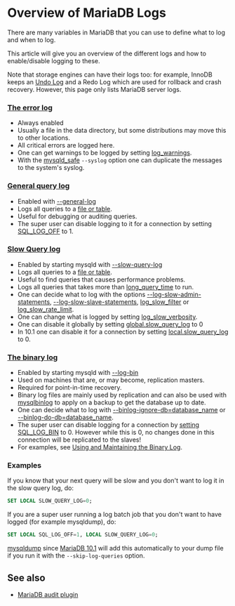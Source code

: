 # Overview of MariaDB Logs

There are many variables in MariaDB that you can use to define what to log and when to log.

This article will give you an overview of the different logs and how to enable/disable logging to these.

Note that storage engines can have their logs too: for example, InnoDB keeps an [Undo Log](/kb/en/undo-log/) and a Redo Log which are used for rollback and crash recovery. However, this page only lists MariaDB server logs.

### [The error log](/mariadb-administration/server-monitoring-logs/error-log/)

- Always enabled
- Usually a file in the data directory, but some distributions may move this to other locations.
- All critical errors are logged here.
- One can get warnings to be logged by setting [log_warnings](/kb/en/server-system-variables/#log_warnings).
- With the [mysqld_safe](/mariadb-administration/getting-installing-and-upgrading-mariadb/starting-and-stopping-mariadb/mysqld_safe/) <code class="fixed" style="white-space:pre-wrap">--syslog</code> option one can duplicate the messages to the system's syslog.

### [General query log](/mariadb-administration/server-monitoring-logs/general-query-log/)

- Enabled with [--general-log](/kb/en/server-system-variables/#general_log)
- Logs all queries to a [file or table](/kb/en/server-system-variables/#log_output).
- Useful for debugging or auditing queries.
- The super user can disable logging to it for a connection by setting [SQL_LOG_OFF](/kb/en/server-system-variables/#sql_log_off) to 1.

### [Slow Query log](/mariadb-administration/server-monitoring-logs/slow-query-log/)

- Enabled by starting mysqld with [--slow-query-log](/kb/en/server-system-variables/#slow_query_log)
- Logs all queries to a [file or table](/kb/en/server-system-variables/#log_output).
- Useful to find queries that causes performance problems.
- Logs all queries that takes more than [long_query_time](/kb/en/server-system-variables/#long_query_time) to run.
- One can decide what to log with the options [--log-slow-admin-statements](/kb/en/server-system-variables/#log_slow_admin_statements), [--log-slow-slave-statements](/kb/en/server-system-variables/#log_slow_slave_statements), [log_slow_filter](/kb/en/server-system-variables/#log_slow_filter) or  [log_slow_rate_limit](/kb/en/server-system-variables/#log_slow_rate_limit).
- One can change what is logged by setting [log_slow_verbosity](/kb/en/server-system-variables/#log_slow_verbosity).
- One can disable it globally by setting [global.slow_query_log](/kb/en/server-system-variables/#slow_query_log) to 0
- In 10.1 one can disable it for a connection by setting [local.slow_query_log](/kb/en/server-system-variables/#slow_query_log) to 0.

### [The binary log](/mariadb-administration/server-monitoring-logs/binary-log/overview-of-the-binary-log/)

- Enabled by starting mysqld with [--log-bin](/kb/en/replication-and-binary-log-server-system-variables/#log_bin)
- Used on machines that are, or may become, replication masters.
- Required for point-in-time recovery.
- Binary log files are mainly used by replication and can also be used with [mysqlbinlog](/clients-utilities/mysqlbinlog/) to apply on a backup to get the database up to date.
- One can decide what to log with [--binlog-ignore-db=database_name](/kb/en/mysqld-options/#-binlog-ignore-db) or [--binlog-do-db=database_name](/kb/en/mysqld-options/#-binlog-do-db).
- The super user can disable logging for a connection by [setting SQL_LOG_BIN](/sql-statements-structure/sql-statements/administrative-sql-statements/set-commands/set-sql_log_bin/) to 0. However while this is 0, no changes done in this connection will be replicated to the slaves!
- For examples, see [Using and Maintaining the Binary Log](/mariadb-administration/server-monitoring-logs/binary-log/using-and-maintaining-the-binary-log/).

### Examples

If you know that your next query will be slow and you don't want to log it in the slow query log, do:

```sql
SET LOCAL SLOW_QUERY_LOG=0;
```

If you are a super user running a log batch job that you don't want to have logged (for example mysqldump), do:

```sql
SET LOCAL SQL_LOG_OFF=1, LOCAL SLOW_QUERY_LOG=0;
```

[mysqldump](/clients-utilities/backup-restore-and-import-clients/mysqldump/) since [MariaDB 10.1](/kb/en/what-is-mariadb-101/) will add this automatically to your dump file if you run it with the <code class="fixed" style="white-space:pre-wrap">--skip-log-queries</code> option.

## See also

- [MariaDB audit plugin](/kb/en/server_audit-mariadb-audit-plugin/)